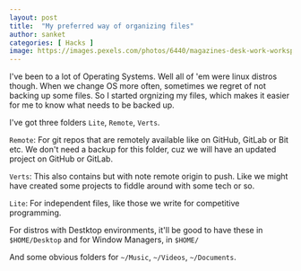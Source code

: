 ```yaml
---
layout: post
title:  "My preferred way of organizing files"
author: sanket
categories: [ Hacks ]
image: https://images.pexels.com/photos/6440/magazines-desk-work-workspace.jpg?auto=compress&cs=tinysrgb&dpr=1&w=500
---
```


I've been to a lot of Operating Systems. Well all of 'em were linux distros
though. When we change OS more often, sometimes we regret of not backing up some
files. So I started orgnizing my files, which makes it easier for me to
know what needs to be backed up.

I've got three folders `Lite`, `Remote`, `Verts`.

`Remote`: For git repos that are remotely available like on GitHub, GitLab or Bit
 etc. We don't need a backup for this folder, cuz we will have an updated project
on GitHub or GitLab.

`Verts`: This also contains but with note remote origin to push. Like we might
have created some projects to fiddle around with some tech or so.

`Lite`: For independent files, like those we write for competitive programming.

For distros with Destktop environments, it'll be good to have these in 
`$HOME/Desktop` and for Window Managers, in `$HOME/`

And some obvious folders for `~/Music`, `~/Videos`, `~/Documents`.
